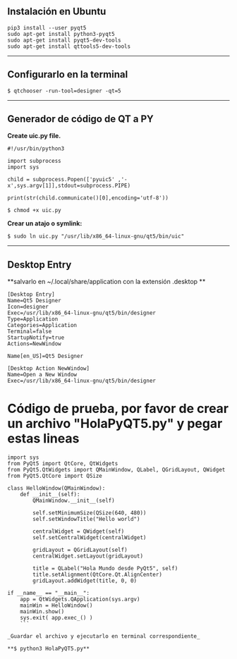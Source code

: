 ## Instalación en Ubuntu

```
pip3 install --user pyqt5  
sudo apt-get install python3-pyqt5  
sudo apt-get install pyqt5-dev-tools
sudo apt-get install qttools5-dev-tools
```
____
## Configurarlo en la terminal

`$ qtchooser -run-tool=designer -qt=5`

____
## Generador de código de QT a PY

**Create uic.py file.**

```
#!/usr/bin/python3

import subprocess
import sys

child = subprocess.Popen(['pyuic5' ,'-x',sys.argv[1]],stdout=subprocess.PIPE)

print(str(child.communicate()[0],encoding='utf-8'))
```

`$ chmod +x uic.py`

**Crear un atajo o symlink:**

`$ sudo ln uic.py "/usr/lib/x86_64-linux-gnu/qt5/bin/uic"`

____

## Desktop Entry
**salvarlo en ~/.local/share/application con la extensión .desktop **

```
[Desktop Entry]
Name=Qt5 Designer
Icon=designer
Exec=/usr/lib/x86_64-linux-gnu/qt5/bin/designer
Type=Application
Categories=Application
Terminal=false
StartupNotify=true
Actions=NewWindow

Name[en_US]=Qt5 Designer

[Desktop Action NewWindow]
Name=Open a New Window
Exec=/usr/lib/x86_64-linux-gnu/qt5/bin/designer
```

# Código de prueba, por favor de crear un archivo "HolaPyQT5.py" y pegar estas lineas
```
import sys
from PyQt5 import QtCore, QtWidgets
from PyQt5.QtWidgets import QMainWindow, QLabel, QGridLayout, QWidget
from PyQt5.QtCore import QSize    

class HelloWindow(QMainWindow):
    def __init__(self):
        QMainWindow.__init__(self)

        self.setMinimumSize(QSize(640, 480))    
        self.setWindowTitle("Hello world") 

        centralWidget = QWidget(self)          
        self.setCentralWidget(centralWidget)   

        gridLayout = QGridLayout(self)     
        centralWidget.setLayout(gridLayout)  

        title = QLabel("Hola Mundo desde PyQt5", self) 
        title.setAlignment(QtCore.Qt.AlignCenter) 
        gridLayout.addWidget(title, 0, 0)

if __name__ == "__main__":
    app = QtWidgets.QApplication(sys.argv)
    mainWin = HelloWindow()
    mainWin.show()
    sys.exit( app.exec_() )
    ```

_Guardar el archivo y ejecutarlo en terminal correspondiente_
    
**$ python3 HolaPyQT5.py**
